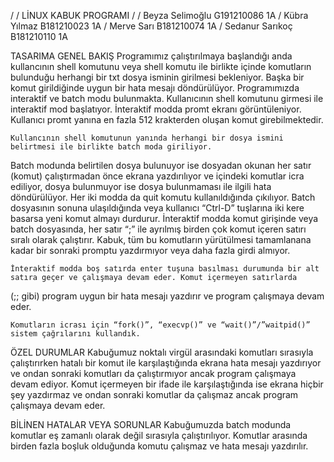 /
/	LİNUX KABUK PROGRAMI
/
/	Beyza Selimoğlu G191210086 1A
/	Kübra Yılmaz B181210023 1A
/	Merve Sarı B181210074 1A
/	Sedanur Sarıkoç B181210110 1A

TASARIMA GENEL BAKIŞ
	Programımız çalıştırılmaya başlandığı anda kullancının shell komutunu veya shell komutu ile birlikte içinde komutların bulunduğu 
herhangi bir txt dosya isminin girilmesi bekleniyor. Başka bir komut girildiğinde uygun bir hata mesajı döndürülüyor. Programımızda 
interaktif ve batch modu bulunmakta. Kullanıcının shell komutunu girmesi ile interaktif mod başlatıyor.
İnteraktif modda promt ekranı görüntüleniyor. Kullanıcı promt yanına en fazla 512 krakterden oluşan komut girebilmektedir.  

	Kullancının shell komutunun yanında herhangi bir dosya ismini belirtmesi ile birlikte batch moda giriliyor.
Batch modunda belirtilen dosya bulunuyor ise dosyadan okunan her satır (komut) çalıştırmadan önce ekrana yazdırılıyor ve 
içindeki komutlar icra ediliyor, dosya bulunmuyor ise dosya bulunmaması ile ilgili hata döndürülüyor.
Her iki modda da quit komutu kullanıldığında çıkılıyor. Batch dosyasının sonuna ulaşıldığında veya kullanıcı 
“Ctrl-D” tuşlarına iki kere basarsa yeni komut almayı durdurur. İnteraktif modda komut girişinde veya batch dosyasında, 
her satır “;” ile ayrılmış birden çok komut içeren satırı sıralı olarak çalıştırır. Kabuk, tüm bu komutların yürütülmesi 
tamamlanana kadar bir sonraki promptu yazdırmıyor veya daha fazla girdi almıyor.  

	İnteraktif modda boş satırda enter tuşuna basılması durumunda bir alt satıra geçer ve çalışmaya devam eder. Komut içermeyen satırlarda
(;; gibi) program uygun bir hata mesajı yazdırır ve program çalışmaya devam eder.  

	Komutların icrası için “fork()”, “execvp()” ve “wait()”/”waitpid()” sistem çağrılarını kullandık.  
	
ÖZEL DURUMLAR
	Kabuğumuz noktalı virgül arasındaki komutları sırasıyla çalıştırırken hatalı bir komut ile karşılaştığında ekrana hata mesajı
yazdırıyor  ve ondan sonraki komutları da çalıştırmıyor ancak program çalışmaya devam ediyor. Komut içermeyen bir ifade ile karşılaştığında 
ise ekrana hiçbir şey yazdırmaz ve ondan sonraki komutlar da çalışmaz ancak program çalışmaya devam eder.  
	
BİLİNEN HATALAR VEYA SORUNLAR
	Kabuğumuzda batch modunda komutlar eş zamanlı olarak değil sırasıyla çalıştırılıyor. 
	Komutlar arasında birden fazla boşluk olduğunda komutu çalışmaz ve hata mesajı yazdırılır.
	
	
	
	
	
	
	
	
	
	
	
	
	
	
	
	
	
	
	
	
	
	
	